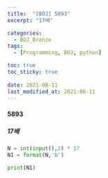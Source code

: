 ```yaml
---
title:  "[BOJ] 5893"
excerpt: "17배"

categories:
  - BOJ_Bronze
tags:
  - [Programming, BOJ, python]

toc: true
toc_sticky: true
 
date: 2021-08-11
last_modified_at: 2021-08-11
---
```

#### 5893
##### 17배
```python
N = int(input(),2) * 17
N1 = format(N,'b')

print(N1)
```